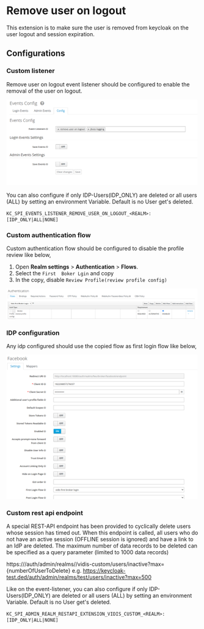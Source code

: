 # Remove user on logout

This extension is to make sure the user is removed from keycloak on the user logout and session expiration.

## Configurations

### Custom listener

Remove user on logout event listener should be configured to enable the removal of the user on logout.

<img src="listener-config.png" width="500" />

You can also configure if only IDP-Users(IDP_ONLY) are deleted or all users (ALL) by setting an environment Variable. Default is no User get's deleted.
```shell
KC_SPI_EVENTS_LISTENER_REMOVE_USER_ON_LOGOUT_<REALM>: [IDP_ONLY|ALL|NONE]
```


### Custom authentication flow

Custom authentication flow should be configured to disable the profile review like below,

1. Open **Realm settings**  > **Authentication** > **Flows**.
2. Select the `First  Boker Lgin` and copy
3. In the copy, disable `Review Profile(review profile config)`

<img src="authentication-flow.png" width="500" /> 

### IDP configuration

Any idp configured should use the copied flow as first login flow like below,

<img src="idp-config.png" width="500" /> 


### Custom rest api endpoint

A special REST-API endpoint has been provided to cyclically delete users whose session has timed out.
When this endpoint is called, all users who do not have an active session (OFFLINE session is ignored) and have a link to an IdP are deleted.
The maximum number of data records to be deleted can be specified as a query parameter (limited to 1000 data records)

https://<keycloak-host>/auth/admin/realms/<realm-name>/vidis-custom/users/inactive?max={numberOfUserToDelete}
e.g. https://keycloak-test.ded/auth/admin/realms/test/users/inactive?max=500

Like on the event-listener, you can also configure if only IDP-Users(IDP_ONLY) are deleted or all users (ALL) by setting an environment Variable. Default is no User get's deleted.
```shell
KC_SPI_ADMIN_REALM_RESTAPI_EXTENSION_VIDIS_CUSTOM_<REALM>: [IDP_ONLY|ALL|NONE]
```